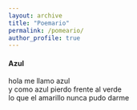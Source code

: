 ```yaml
---
layout: archive
title: "Poemario"
permalink: /pomeario/
author_profile: true
---
```



<h4>Azul</h4>
<p>hola me llamo azul<br> 
y como azul pierdo frente al verde<br>
lo que el amarillo nunca pudo darme</p>
